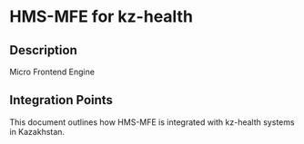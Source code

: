 # HMS-MFE for kz-health

## Description

Micro Frontend Engine

## Integration Points

This document outlines how HMS-MFE is integrated with kz-health systems in Kazakhstan.
